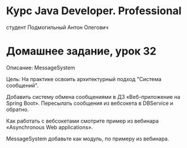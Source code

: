 # Курс Java Developer. Professional
студент Подмогильный Антон Олегович

# Домашнее задание, урок 32

Описание:
MessageSystem

Цель:
На практике освоить архитектурный подход "Система сообщений".

Добавить систему обмена сообщениями в ДЗ «Веб-приложение на Spring Boot».
Пересылать сообщения из вебсокета в DBService и обратно.

Как работать с вебсокетами смотрите пример из вебинара  «Asynchronous Web applications».

MessageSystem добавьте как модуль, по примеру из вебинара.